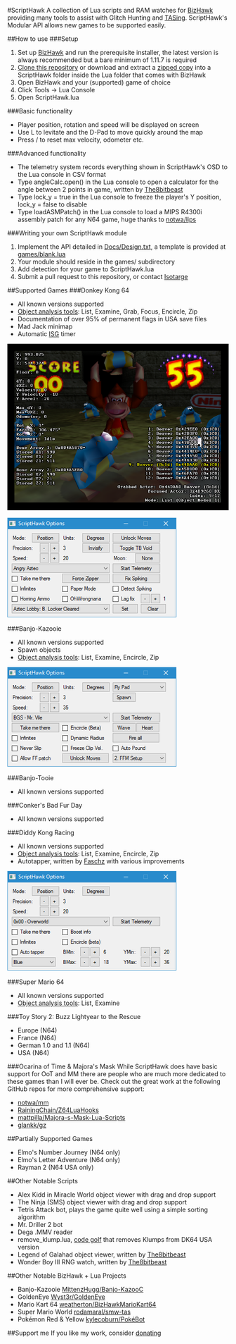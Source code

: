 #ScriptHawk
A collection of Lua scripts and RAM watches for [BizHawk](https://github.com/TASVideos/BizHawk) providing many tools to assist with Glitch Hunting and [TASing](http://tasvideos.org). ScriptHawk's Modular API allows new games to be supported easily.

##How to use
###Setup
1. Set up [BizHawk](https://github.com/TASVideos/BizHawk) and run the prerequisite installer, the latest version is always recommended but a bare minimum of 1.11.7 is required
2. [Clone this repository](https://help.github.com/articles/cloning-a-repository/) or download and extract a [zipped copy](https://github.com/Isotarge/ScriptHawk/archive/master.zip) into a ScriptHawk folder inside the Lua folder that comes with BizHawk
3. Open BizHawk and your (supported) game of choice
4. Click Tools -> Lua Console
5. Open ScriptHawk.lua

###Basic functionality
- Player position, rotation and speed will be displayed on screen
- Use L to levitate and the D-Pad to move quickly around the map
- Press / to reset max velocity, odometer etc.

###Advanced functionality
- The telemetry system records everything shown in ScriptHawk's OSD to the Lua console in CSV format
- Type angleCalc.open() in the Lua console to open a calculator for the angle between 2 points in game, written by [The8bitbeast](https://twitter.com/the8bitbeast)
- Type lock_y = true in the Lua console to freeze the player's Y position, lock_y = false to disable
- Type loadASMPatch() in the Lua console to load a MIPS R4300i assembly patch for any N64 game, huge thanks to [notwa/lips](https://github.com/notwa/lips)

###Writing your own ScriptHawk module
1. Implement the API detailed in [Docs/Design.txt](Docs/Design.txt), a template is provided at [games/blank.lua](games/blank.lua)
2. Your module should reside in the games/ subdirectory
3. Add detection for your game to ScriptHawk.lua
4. Submit a pull request to this repository, or contact [Isotarge](https://twitter.com/Isotarge)

##Supported Games
###Donkey Kong 64
- All known versions supported
- [Object analysis tools](Docs/Object%20Analysis%20Tools.txt): List, Examine, Grab, Focus, Encircle, Zip
- Documentation of over 95% of permanent flags in USA save files
- Mad Jack minimap
- Automatic [ISG](http://dk64.wikia.com/wiki/Intro_Story_Glitch) timer

![Donkey Kong 64 Support](Images/Promo/dk64.png)

![Donkey Kong 64 Support](Images/Promo/dk64_ui.png)

###Banjo-Kazooie
- All known versions supported
- Spawn objects
- [Object analysis tools](Docs/Object%20Analysis%20Tools.txt): List, Examine, Encircle, Zip

![Banjo-Kazooie Support](Images/Promo/bk_ui.png)

###Banjo-Tooie
- All known versions supported

###Conker's Bad Fur Day
- All known versions supported

###Diddy Kong Racing
- All known versions supported
- [Object analysis tools](Docs/Object%20Analysis%20Tools.txt): List, Examine, Encircle, Zip
- Autotapper, written by [Faschz](https://twitter.com/Faschz) with various improvements

![DKR Support](Images/Promo/dkr_ui.png)

###Super Mario 64
- All known versions supported
- [Object analysis tools](Docs/Object%20Analysis%20Tools.txt): List, Examine

###Toy Story 2: Buzz Lightyear to the Rescue
- Europe (N64)
- France (N64)
- German 1.0 and 1.1 (N64)
- USA (N64)

###Ocarina of Time & Majora's Mask
While ScriptHawk does have basic support for OoT and MM there are people who are much more dedicated to these games than I will ever be. Check out the great work at the following GitHub repos for more comprehensive support:  
- [notwa/mm](https://github.com/notwa/mm/tree/master/Lua)
- [RainingChain/Z64LuaHooks](https://github.com/RainingChain/Z64LuaHooks)
- [mattpilla/Majora-s-Mask-Lua-Scripts](https://github.com/mattpilla/Majora-s-Mask-Lua-Scripts)
- [glankk/gz](https://github.com/glankk/gz)

##Partially Supported Games
- Elmo's Number Journey (N64 only)
- Elmo's Letter Adventure (N64 only)
- Rayman 2 (N64 USA only)

##Other Notable Scripts
- Alex Kidd in Miracle World object viewer with drag and drop support
- The Ninja (SMS) object viewer with drag and drop support
- Tetris Attack bot, plays the game quite well using a simple sorting algorithm
- Mr. Driller 2 bot
- Dega .MMV reader
- remove_klump.lua, [code golf](https://en.wikipedia.org/wiki/Code_golf) that removes Klumps from DK64 USA version
- Legend of Galahad object viewer, written by [The8bitbeast](https://twitter.com/the8bitbeast)
- Wonder Boy III RNG watch, written by [The8bitbeast](https://twitter.com/the8bitbeast)

##Other Notable BizHawk + Lua Projects
- Banjo-Kazooie [MittenzHugg/Banjo-KazooC](https://github.com/MittenzHugg/Banjo-KazooC)
- GoldenEye [Wyst3r/GoldenEye](https://bitbucket.org/Wyst3r/bizhawklua)
- Mario Kart 64 [weatherton/BizHawkMarioKart64](https://github.com/weatherton/BizHawkMarioKart64)
- Super Mario World [rodamaral/smw-tas](https://github.com/rodamaral/smw-tas)
- Pokémon Red & Yellow [kylecoburn/PokéBot](https://github.com/kylecoburn/PokeBot)

##Support me
If you like my work, consider [donating](https://streamtip.com/t/isotarge)